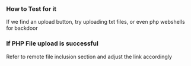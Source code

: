 ### How to Test for it
If we find an upload button, try uploading txt files, or even php webshells for backdoor

### If PHP File upload is successful
Refer to remote file inclusion section and adjust the link accordingly
